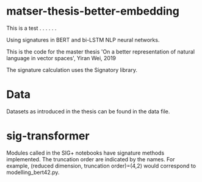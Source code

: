 # matser-thesis-better-embedding
This is a test .
.
.
.
.
.




Using signatures in BERT and bi-LSTM NLP neural networks.

This is the code for the master thesis 'On a better representation of natural language in vector spaces', Yiran Wei, 2019

The signature calculation uses the Signatory library. 

# Data

Datasets as introduced in the thesis can be found in the data file. 

# sig-transformer

Modules called in the SIG+ notebooks have signature methods implemented.
The truncation order are indicated by the names. For example, (reduced dimension, truncation order)=(4,2) would correspond to modelling_bert42.py.


